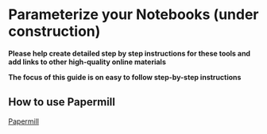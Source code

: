 # Parameterize your Notebooks (under construction)

__Please help create detailed step by step instructions for these tools and add links to other high-quality online materials__

__The focus of this guide is on easy to follow step-by-step instructions__

## How to use Papermill
[Papermill](https://readthedocs.org/projects/papermill/)
